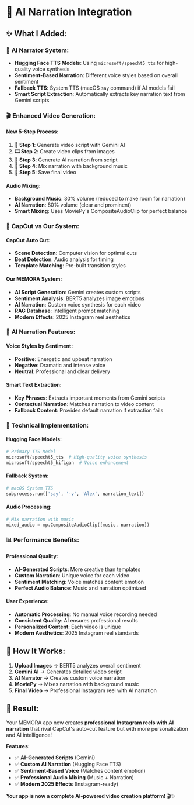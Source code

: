# 🎤 AI Narration Integration

## ✨ **What I Added:**

### 🤖 **AI Narrator System:**
- **Hugging Face TTS Models**: Using `microsoft/speecht5_tts` for high-quality voice synthesis
- **Sentiment-Based Narration**: Different voice styles based on overall sentiment
- **Fallback TTS**: System TTS (macOS `say` command) if AI models fail
- **Smart Script Extraction**: Automatically extracts key narration text from Gemini scripts

### 🎬 **Enhanced Video Generation:**

#### **New 5-Step Process:**
1. **🤖 Step 1**: Generate video script with Gemini AI
2. **🎞️ Step 2**: Create video clips from images  
3. **🎤 Step 3**: Generate AI narration from script
4. **🎵 Step 4**: Mix narration with background music
5. **💾 Step 5**: Save final video

#### **Audio Mixing:**
- **Background Music**: 30% volume (reduced to make room for narration)
- **AI Narration**: 80% volume (clear and prominent)
- **Smart Mixing**: Uses MoviePy's CompositeAudioClip for perfect balance

### 🎯 **CapCut vs Our System:**

#### **CapCut Auto Cut:**
- **Scene Detection**: Computer vision for optimal cuts
- **Beat Detection**: Audio analysis for timing
- **Template Matching**: Pre-built transition styles

#### **Our MEMORA System:**
- **AI Script Generation**: Gemini creates custom scripts
- **Sentiment Analysis**: BERT5 analyzes image emotions
- **AI Narration**: Custom voice synthesis for each video
- **RAG Database**: Intelligent prompt matching
- **Modern Effects**: 2025 Instagram reel aesthetics

### 🎤 **AI Narration Features:**

#### **Voice Styles by Sentiment:**
- **Positive**: Energetic and upbeat narration
- **Negative**: Dramatic and intense voice
- **Neutral**: Professional and clear delivery

#### **Smart Text Extraction:**
- **Key Phrases**: Extracts important moments from Gemini scripts
- **Contextual Narration**: Matches narration to video content
- **Fallback Content**: Provides default narration if extraction fails

### 🔧 **Technical Implementation:**

#### **Hugging Face Models:**
```python
# Primary TTS Model
microsoft/speecht5_tts  # High-quality voice synthesis
microsoft/speecht5_hifigan  # Voice enhancement
```

#### **Fallback System:**
```python
# macOS System TTS
subprocess.run(['say', '-v', 'Alex', narration_text])
```

#### **Audio Processing:**
```python
# Mix narration with music
mixed_audio = mp.CompositeAudioClip([music, narration])
```

### 📊 **Performance Benefits:**

#### **Professional Quality:**
- **AI-Generated Scripts**: More creative than templates
- **Custom Narration**: Unique voice for each video
- **Sentiment Matching**: Voice matches content emotion
- **Perfect Audio Balance**: Music and narration optimized

#### **User Experience:**
- **Automatic Processing**: No manual voice recording needed
- **Consistent Quality**: AI ensures professional results
- **Personalized Content**: Each video is unique
- **Modern Aesthetics**: 2025 Instagram reel standards

## 🚀 **How It Works:**

1. **Upload Images** → BERT5 analyzes overall sentiment
2. **Gemini AI** → Generates detailed video script
3. **AI Narrator** → Creates custom voice narration
4. **MoviePy** → Mixes narration with background music
5. **Final Video** → Professional Instagram reel with AI narration

## 🎯 **Result:**

Your MEMORA app now creates **professional Instagram reels with AI narration** that rival CapCut's auto-cut feature but with more personalization and AI intelligence!

**Features:**
- ✅ **AI-Generated Scripts** (Gemini)
- ✅ **Custom AI Narration** (Hugging Face TTS)
- ✅ **Sentiment-Based Voice** (Matches content emotion)
- ✅ **Professional Audio Mixing** (Music + Narration)
- ✅ **Modern 2025 Effects** (Instagram-ready)

**Your app is now a complete AI-powered video creation platform!** 🎬✨

